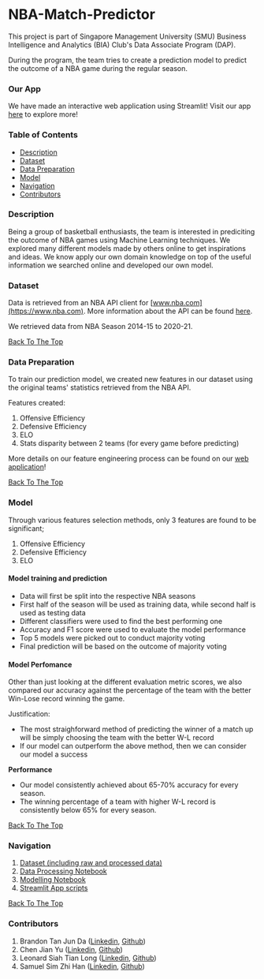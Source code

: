 # NBA-Match-Predictor

This project is part of Singapore Management University (SMU) Business Intelligence and Analytics (BIA) Club's Data Associate Program (DAP). 

During the program, the team tries to create a prediction model to predict the outcome of a NBA game during the regular season. 

### Our App
We have made an interactive web application using Streamlit! Visit our app [here](https://share.streamlit.io/cjianyu98/nba_prediction/main/streamlit-app.py) to explore more!

### Table of Contents
- [Description](#Description)
- [Dataset](#Dataset)
- [Data Preparation](#Data-preparation)
- [Model](#Model)
- [Navigation](#Navigation)
- [Contributors](#contributors)

### Description
Being a group of basketball enthusiasts, the team is interested in prediciting the outcome of NBA games using Machine Learning techniques. We explored many different models made by others online to get inspirations and ideas. We know apply our own domain knowledge on top of the useful information we searched online and developed our own model. 

### Dataset
Data is retrieved from an NBA API client for [www.nba.com](https://www.nba.com). More information about the API can be found [here](https://github.com/swar/nba_api).

We retrieved data from NBA Season 2014-15 to 2020-21. 

[Back To The Top](#nba-match-predictor)

### Data Preparation
To train our prediction model, we created new features in our dataset using the original teams' statistics retrieved from the NBA API.

Features created:
1. Offensive Efficiency
2. Defensive Efficiency
3. ELO
4. Stats disparity between 2 teams (for every game before predicting)

More details on our feature engineering process can be found on our [web application](https://share.streamlit.io/cjianyu98/nba_prediction/main/streamlit-app.py)!

[Back To The Top](#nba-match-predictor)

### Model 
Through various features selection methods, only 3 features are found to be significant;
1. Offensive Efficiency
2. Defensive Efficiency
3. ELO

#### Model training and prediction
* Data will first be split into the respective NBA seasons
* First half of the season will be used as training data, while second half is used as testing data
* Different classifiers were used to find the best performing one
* Accuracy and F1 score were used to evaluate the model performance
* Top 5 models were picked out to conduct majority voting 
* Final prediction will be based on the outcome of majority voting

#### Model Perfomance
Other than just looking at the different evaluation metric scores, we also compared our accuracy against the percentage of the team with the better Win-Lose record winning the game.

Justification: 
* The most straighforward method of predicting the winner of a match up will be simply choosing the team with the better W-L record
* If our model can outperform the above method, then we can consider our model a success

**Performance**
* Our model consistently achieved about 65-70% accuracy for every season.
* The winning percentage of a team with higher W-L record is consistently below 65% for every season. 

[Back To The Top](#nba-match-predictor)

### Navigation
1. [Dataset (including raw and processed data)](https://github.com/CJianYu98/NBA_Prediction/tree/main/data)
2. [Data Processing Notebook](https://github.com/CJianYu98/NBA_Prediction/blob/main/notebook/data_process.ipynb)
3. [Modelling Notebook](https://github.com/CJianYu98/NBA_Prediction/blob/main/notebook/model.ipynb)
4. [Streamlit App scripts](https://github.com/CJianYu98/NBA_Prediction/tree/main/streamlit_app)

[Back To The Top](#nba-match-predictor)

### Contributors

1. Brandon Tan Jun Da ([Linkedin](https://www.linkedin.com/in/brandon-tan-jun-da/), [Github](https://github.com/brandontjd))
2. Chen Jian Yu ([Linkedin](https://www.linkedin.com/in/chen-jian-yu/), [Github](https://github.com/CJianYu98))
3. Leonard Siah Tian Long ([Linkedin](https://www.linkedin.com/in/leonard-siah-0679631a1/), [Github](https://github.com/leoking98))
1. Samuel Sim Zhi Han ([Linkedin](https://www.linkedin.com/in/samuel-sim-7368241aa/), [Github](https://github.com/sszh1904))